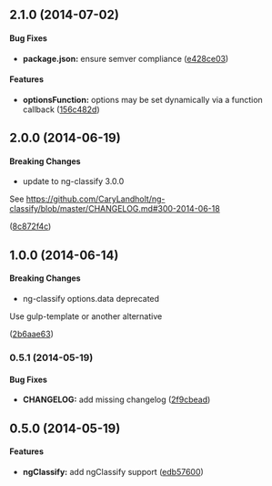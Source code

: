 ## 2.1.0 (2014-07-02)


#### Bug Fixes

* **package.json:** ensure semver compliance ([e428ce03](https://github.com/CaryLandholt/grunt-ng-classify/commit/e428ce036f0f95e414f768fd34a9fcab06cee237))


#### Features

* **optionsFunction:** options may be set dynamically via a function callback ([156c482d](https://github.com/CaryLandholt/grunt-ng-classify/commit/156c482d30319ca9229b2950f98a01262dcbfb7f))


## 2.0.0 (2014-06-19)


#### Breaking Changes

* update to ng-classify 3.0.0

See https://github.com/CaryLandholt/ng-classify/blob/master/CHANGELOG.md#300-2014-06-18

 ([8c872f4c](https://github.com/CaryLandholt/grunt-ng-classify/commit/8c872f4c647d612157684322c657901b0d5e36ee))


## 1.0.0 (2014-06-14)


#### Breaking Changes

* ng-classify options.data deprecated

Use gulp-template or another alternative

 ([2b6aae63](https://github.com/CaryLandholt/grunt-ng-classify/commit/2b6aae636be30cd2e36738cf6e5def6273cd8c21))


<a name="0.5.1"></a>
### 0.5.1  (2014-05-19)


#### Bug Fixes

* **CHANGELOG:** add missing changelog ([2f9cbead](https://github.com/CaryLandholt/grunt-ng-classify/commit/2f9cbeade6dbc0fe1df7563700466fd2d8f35546))


<a name="0.5.0"></a>
## 0.5.0  (2014-05-19)


#### Features

* **ngClassify:** add ngClassify support ([edb57600](https://github.com/CaryLandholt/grunt-ng-classify/commit/edb5760068102615ccb19f0ad2a8b49d310808a8))